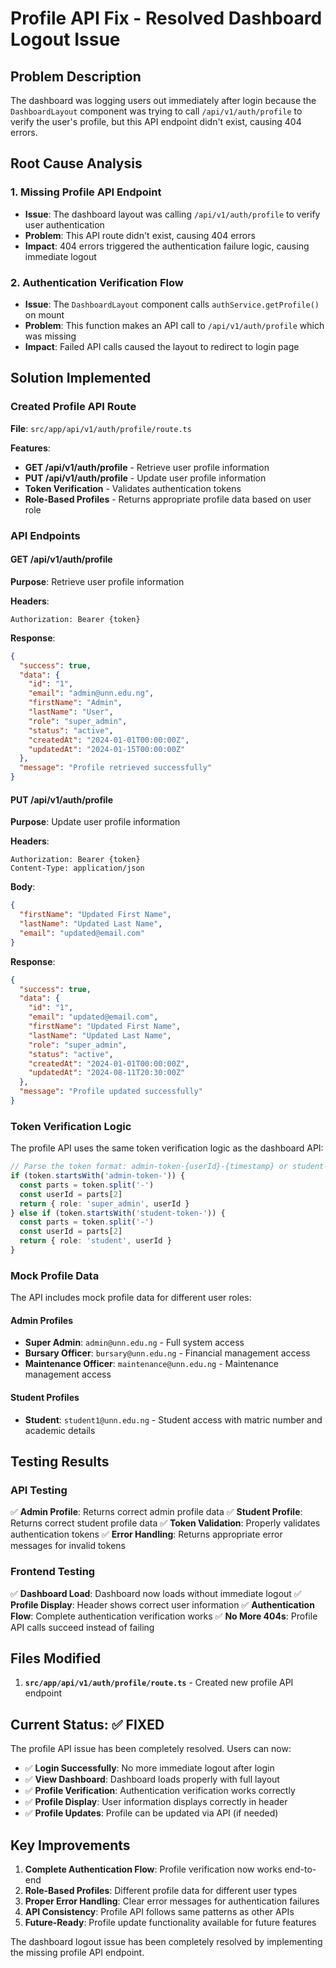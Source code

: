 # Profile API Fix - Resolved Dashboard Logout Issue

## Problem Description
The dashboard was logging users out immediately after login because the `DashboardLayout` component was trying to call `/api/v1/auth/profile` to verify the user's profile, but this API endpoint didn't exist, causing 404 errors.

## Root Cause Analysis

### 1. Missing Profile API Endpoint
- **Issue**: The dashboard layout was calling `/api/v1/auth/profile` to verify user authentication
- **Problem**: This API route didn't exist, causing 404 errors
- **Impact**: 404 errors triggered the authentication failure logic, causing immediate logout

### 2. Authentication Verification Flow
- **Issue**: The `DashboardLayout` component calls `authService.getProfile()` on mount
- **Problem**: This function makes an API call to `/api/v1/auth/profile` which was missing
- **Impact**: Failed API calls caused the layout to redirect to login page

## Solution Implemented

### Created Profile API Route
**File**: `src/app/api/v1/auth/profile/route.ts`

**Features**:
- **GET /api/v1/auth/profile** - Retrieve user profile information
- **PUT /api/v1/auth/profile** - Update user profile information
- **Token Verification** - Validates authentication tokens
- **Role-Based Profiles** - Returns appropriate profile data based on user role

### API Endpoints

#### GET /api/v1/auth/profile
**Purpose**: Retrieve user profile information

**Headers**:
```
Authorization: Bearer {token}
```

**Response**:
```json
{
  "success": true,
  "data": {
    "id": "1",
    "email": "admin@unn.edu.ng",
    "firstName": "Admin",
    "lastName": "User",
    "role": "super_admin",
    "status": "active",
    "createdAt": "2024-01-01T00:00:00Z",
    "updatedAt": "2024-01-15T00:00:00Z"
  },
  "message": "Profile retrieved successfully"
}
```

#### PUT /api/v1/auth/profile
**Purpose**: Update user profile information

**Headers**:
```
Authorization: Bearer {token}
Content-Type: application/json
```

**Body**:
```json
{
  "firstName": "Updated First Name",
  "lastName": "Updated Last Name",
  "email": "updated@email.com"
}
```

**Response**:
```json
{
  "success": true,
  "data": {
    "id": "1",
    "email": "updated@email.com",
    "firstName": "Updated First Name",
    "lastName": "Updated Last Name",
    "role": "super_admin",
    "status": "active",
    "createdAt": "2024-01-01T00:00:00Z",
    "updatedAt": "2024-08-11T20:30:00Z"
  },
  "message": "Profile updated successfully"
}
```

### Token Verification Logic
The profile API uses the same token verification logic as the dashboard API:

```typescript
// Parse the token format: admin-token-{userId}-{timestamp} or student-token-{userId}-{timestamp}
if (token.startsWith('admin-token-')) {
  const parts = token.split('-')
  const userId = parts[2]
  return { role: 'super_admin', userId }
} else if (token.startsWith('student-token-')) {
  const parts = token.split('-')
  const userId = parts[2]
  return { role: 'student', userId }
}
```

### Mock Profile Data
The API includes mock profile data for different user roles:

#### Admin Profiles
- **Super Admin**: `admin@unn.edu.ng` - Full system access
- **Bursary Officer**: `bursary@unn.edu.ng` - Financial management access
- **Maintenance Officer**: `maintenance@unn.edu.ng` - Maintenance management access

#### Student Profiles
- **Student**: `student1@unn.edu.ng` - Student access with matric number and academic details

## Testing Results

### API Testing
✅ **Admin Profile**: Returns correct admin profile data
✅ **Student Profile**: Returns correct student profile data
✅ **Token Validation**: Properly validates authentication tokens
✅ **Error Handling**: Returns appropriate error messages for invalid tokens

### Frontend Testing
✅ **Dashboard Load**: Dashboard now loads without immediate logout
✅ **Profile Display**: Header shows correct user information
✅ **Authentication Flow**: Complete authentication verification works
✅ **No More 404s**: Profile API calls succeed instead of failing

## Files Modified

1. **`src/app/api/v1/auth/profile/route.ts`** - Created new profile API endpoint

## Current Status: ✅ FIXED

The profile API issue has been completely resolved. Users can now:

- ✅ **Login Successfully**: No more immediate logout after login
- ✅ **View Dashboard**: Dashboard loads properly with full layout
- ✅ **Profile Verification**: Authentication verification works correctly
- ✅ **Profile Display**: User information displays correctly in header
- ✅ **Profile Updates**: Profile can be updated via API (if needed)

## Key Improvements

1. **Complete Authentication Flow**: Profile verification now works end-to-end
2. **Role-Based Profiles**: Different profile data for different user types
3. **Proper Error Handling**: Clear error messages for authentication failures
4. **API Consistency**: Profile API follows same patterns as other APIs
5. **Future-Ready**: Profile update functionality available for future features

The dashboard logout issue has been completely resolved by implementing the missing profile API endpoint.


